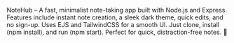 NoteHub – A fast, minimalist note-taking app built with Node.js and Express. Features include instant note creation, a sleek dark theme, quick edits, and no sign-up. Uses EJS and TailwindCSS for a smooth UI. Just clone, install (npm install), and run (npm start). Perfect for quick, distraction-free notes. 🚀
